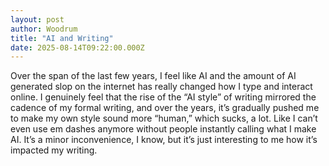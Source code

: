 ```yaml
---
layout: post
author: Woodrum
title: "AI and Writing"
date: 2025-08-14T09:22:00.000Z
---
```


Over the span of the last few years, I feel like AI and the amount of AI generated slop on the internet has really changed how I type and interact online. I genuinely feel that the rise of the “AI style” of writing mirrored the cadence of my formal writing, and over the years, it’s gradually pushed me to make my own style sound more “human,” which sucks, a lot. Like I can’t even use em dashes anymore without people instantly calling what I make AI. It’s a minor inconvenience,  I know, but it’s just interesting to me how it’s impacted my writing.

